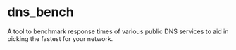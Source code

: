 # dns_bench

A tool to benchmark response times of various public DNS services to aid in picking the fastest for your network.
